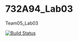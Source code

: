 # 732A94_Lab03
Team05_Lab03

[![Build Status](https://travis-ci.org/atikh281/732A94_Lab03.svg?branch=master)](https://travis-ci.org/atikh281/732A94_Lab03)